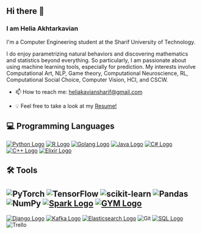 ## Hi there 👋

<!--
**ffugue/ffugue** is a ✨ _special_ ✨ repository because its `README.md` (this file) appears on your GitHub profile.

Here are some ideas to get you started:

- 🔭 I’m currently working on ...
- 🌱 I’m currently learning ...
- 👯 I’m looking to collaborate on ...
- 🤔 I’m looking for help with ...
- 💬 Ask me about ...
- 📫 How to reach me: ...
- 😄 Pronouns: ...
- ⚡ Fun fact: ...
-->
### I am Helia Akhtarkavian

I'm a Computer Engineering student at the Sharif University of Technology.

I do enjoy parametrizing natural behaviors and discovering mathematics and statistics beyond everything. So particularly, I am passionate about using machine learning tools, especially for prediction. My interests involve Computational Art, NLP, Game theory, Computational Neuroscience, RL, Computational Social Choice, Computer Vision, HCI, and CSCW.
- 📫 How to reach me: heliakaviansharif@gmail.com

- 💡 Feel free to take a look at my [Resume!](https://github.com/ffugue/)

## 💻 Programming Languages

[![Python Logo](https://img.shields.io/badge/-Python-yellow?style=flat&logo=python&logoColor=white)](https://www.python.org)
[![R Logo](https://img.shields.io/badge/-R-red?style=flat&logo=r&logoColor=white)](https://www.r-project.org)
[![Golang Logo](https://img.shields.io/badge/-Golang-blue?style=flat&logo=go&logoColor=white)](https://golang.org)
[![Java Logo](https://img.shields.io/badge/-Java-orange?style=flat&logo=java&logoColor=white)](https://www.java.com)
[![C# Logo](https://img.shields.io/badge/-C%23-purple?style=flat&logo=c-sharp&logoColor=white)](https://docs.microsoft.com/en-us/dotnet/csharp/)
[![C++ Logo](https://img.shields.io/badge/-C++-blue?style=flat&logo=c%2B%2B&logoColor=white)](https://isocpp.org)
[![Elixir Logo](https://img.shields.io/badge/-Elixir-purple?style=flat&logo=elixir&logoColor=white)](https://elixir-lang.org)

## 🛠 Tools
![PyTorch](https://img.shields.io/badge/PyTorch-%23EE4C2C.svg?style=for-the-badge&logo=PyTorch&logoColor=white)
![TensorFlow](https://img.shields.io/badge/TensorFlow-%23FF6F00.svg?style=for-the-badge&logo=TensorFlow&logoColor=white)
![scikit-learn](https://img.shields.io/badge/scikit--learn-%23F7931E.svg?style=for-the-badge&logo=scikit-learn&logoColor=white)
![Pandas](https://img.shields.io/badge/pandas-%23150458.svg?style=for-the-badge&logo=pandas&logoColor=white)
![NumPy](https://img.shields.io/badge/numpy-%23013243.svg?style=for-the-badge&logo=numpy&logoColor=white)
[![Spark Logo](https://img.shields.io/badge/Spark-%23E25A1C.svg?style=for-the-badge&logo=Apache%20Spark&logoColor=white)](https://spark.apache.org)
[![GYM Logo](https://img.shields.io/badge/GYM-%23FFC107.svg?style=for-the-badge&logo=OpenAI%20GYM&logoColor=white)](https://gym.openai.com)
---
[![Django Logo](https://img.shields.io/badge/Django-%23092E20.svg?style=for-the-badge&logo=Django&logoColor=white)](https://www.djangoproject.com/)
[![Kafka Logo](https://img.shields.io/badge/Kafka-%23000000.svg?style=for-the-badge&logo=Apache%20Kafka&logoColor=white)](https://kafka.apache.org)
[![Elasticsearch Logo](https://img.shields.io/badge/Elasticsearch-%23005571.svg?style=for-the-badge&logo=Elasticsearch&logoColor=white)](https://www.elastic.co/products/elasticsearch)
![Git](https://img.shields.io/badge/git-%23F05033.svg?style=for-the-badge&logo=git&logoColor=white)
[![SQL Logo](https://img.shields.io/badge/SQL-%230070D1.svg?style=for-the-badge&logo=Microsoft%20SQL%20Server&logoColor=white)](https://en.wikipedia.org/wiki/SQL)
![Trello](https://img.shields.io/badge/Trello-%23026AA7.svg?style=for-the-badge&logo=Trello&logoColor=white)
